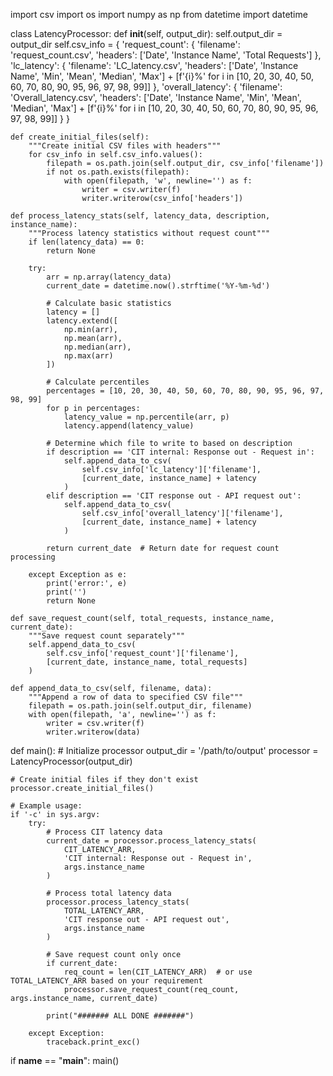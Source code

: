 import csv
import os
import numpy as np
from datetime import datetime

class LatencyProcessor:
    def __init__(self, output_dir):
        self.output_dir = output_dir
        self.csv_info = {
            'request_count': {
                'filename': 'request_count.csv',
                'headers': ['Date', 'Instance Name', 'Total Requests']
            },
            'lc_latency': {
                'filename': 'LC_latency.csv',
                'headers': ['Date', 'Instance Name', 'Min', 'Mean', 'Median', 'Max'] + 
                          [f'{i}%' for i in [10, 20, 30, 40, 50, 60, 70, 80, 90, 95, 96, 97, 98, 99]]
            },
            'overall_latency': {
                'filename': 'Overall_latency.csv',
                'headers': ['Date', 'Instance Name', 'Min', 'Mean', 'Median', 'Max'] + 
                          [f'{i}%' for i in [10, 20, 30, 40, 50, 60, 70, 80, 90, 95, 96, 97, 98, 99]]
            }
        }

    def create_initial_files(self):
        """Create initial CSV files with headers"""
        for csv_info in self.csv_info.values():
            filepath = os.path.join(self.output_dir, csv_info['filename'])
            if not os.path.exists(filepath):
                with open(filepath, 'w', newline='') as f:
                    writer = csv.writer(f)
                    writer.writerow(csv_info['headers'])

    def process_latency_stats(self, latency_data, description, instance_name):
        """Process latency statistics without request count"""
        if len(latency_data) == 0:
            return None

        try:
            arr = np.array(latency_data)
            current_date = datetime.now().strftime('%Y-%m-%d')
            
            # Calculate basic statistics
            latency = []
            latency.extend([
                np.min(arr),
                np.mean(arr),
                np.median(arr),
                np.max(arr)
            ])

            # Calculate percentiles
            percentages = [10, 20, 30, 40, 50, 60, 70, 80, 90, 95, 96, 97, 98, 99]
            for p in percentages:
                latency_value = np.percentile(arr, p)
                latency.append(latency_value)

            # Determine which file to write to based on description
            if description == 'CIT internal: Response out - Request in':
                self.append_data_to_csv(
                    self.csv_info['lc_latency']['filename'],
                    [current_date, instance_name] + latency
                )
            elif description == 'CIT response out - API request out':
                self.append_data_to_csv(
                    self.csv_info['overall_latency']['filename'],
                    [current_date, instance_name] + latency
                )

            return current_date  # Return date for request count processing

        except Exception as e:
            print('error:', e)
            print('')
            return None

    def save_request_count(self, total_requests, instance_name, current_date):
        """Save request count separately"""
        self.append_data_to_csv(
            self.csv_info['request_count']['filename'],
            [current_date, instance_name, total_requests]
        )

    def append_data_to_csv(self, filename, data):
        """Append a row of data to specified CSV file"""
        filepath = os.path.join(self.output_dir, filename)
        with open(filepath, 'a', newline='') as f:
            writer = csv.writer(f)
            writer.writerow(data)

def main():
    # Initialize processor
    output_dir = '/path/to/output'
    processor = LatencyProcessor(output_dir)
    
    # Create initial files if they don't exist
    processor.create_initial_files()
    
    # Example usage:
    if '-c' in sys.argv:
        try:
            # Process CIT latency data
            current_date = processor.process_latency_stats(
                CIT_LATENCY_ARR, 
                'CIT internal: Response out - Request in',
                args.instance_name
            )
            
            # Process total latency data
            processor.process_latency_stats(
                TOTAL_LATENCY_ARR, 
                'CIT response out - API request out',
                args.instance_name
            )
            
            # Save request count only once
            if current_date:
                req_count = len(CIT_LATENCY_ARR)  # or use TOTAL_LATENCY_ARR based on your requirement
                processor.save_request_count(req_count, args.instance_name, current_date)
            
            print("####### ALL DONE #######")
            
        except Exception:
            traceback.print_exc()

if __name__ == "__main__":
    main()
